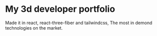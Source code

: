 # My 3d developer portfolio 

Made it in react, react-three-fiber and tailwindcss, The most in demond technologies on the market.